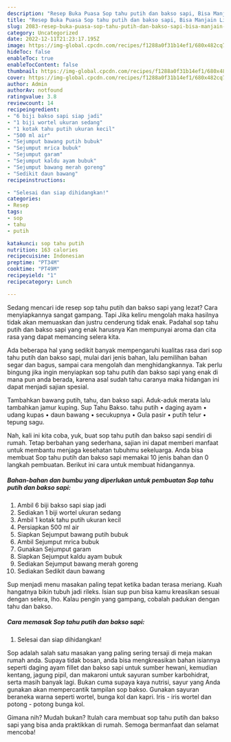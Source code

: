 ```yaml
---
description: "Resep Buka Puasa Sop tahu putih dan bakso sapi, Bisa Manjain Lidah"
title: "Resep Buka Puasa Sop tahu putih dan bakso sapi, Bisa Manjain Lidah"
slug: 2083-resep-buka-puasa-sop-tahu-putih-dan-bakso-sapi-bisa-manjain-lidah
category: Uncategorized
date: 2022-12-11T21:23:17.195Z
image: https://img-global.cpcdn.com/recipes/f1288a0f31b14ef1/680x482cq70/sop-tahu-putih-dan-bakso-sapi-foto-resep-utama.jpg
hideToc: false
enableToc: true
enableTocContent: false
thumbnail: https://img-global.cpcdn.com/recipes/f1288a0f31b14ef1/680x482cq70/sop-tahu-putih-dan-bakso-sapi-foto-resep-utama.jpg
cover: https://img-global.cpcdn.com/recipes/f1288a0f31b14ef1/680x482cq70/sop-tahu-putih-dan-bakso-sapi-foto-resep-utama.jpg
author: Admin
authorAv: notfound
ratingvalue: 3.8
reviewcount: 14
recipeingredient:
- "6 biji bakso sapi siap jadi"
- "1 biji wortel ukuran sedang"
- "1 kotak tahu putih ukuran kecil"
- "500 ml air"
- "Sejumput bawang putih bubuk"
- "Sejumput mrica bubuk"
- "Sejumput garam"
- "Sejumput kaldu ayam bubuk"
- "Sejumput bawang merah goreng"
- "Sedikit daun bawang"
recipeinstructions:

- "Selesai dan siap dihidangkan!"
categories:
- Resep
tags:
- sop
- tahu
- putih

katakunci: sop tahu putih 
nutrition: 163 calories
recipecuisine: Indonesian
preptime: "PT34M"
cooktime: "PT49M"
recipeyield: "1"
recipecategory: Lunch

---
```



Sedang mencari ide resep sop tahu putih dan bakso sapi yang lezat? Cara menyiapkannya sangat gampang. Tapi Jika keliru mengolah maka hasilnya tidak akan memuaskan dan justru cenderung tidak enak. Padahal sop tahu putih dan bakso sapi yang enak harusnya Kan mempunyai aroma dan cita rasa yang dapat memancing selera kita.


Ada beberapa hal yang sedikit banyak mempengaruhi kualitas rasa dari sop tahu putih dan bakso sapi, mulai dari jenis bahan, lalu pemilihan bahan segar dan bagus, sampai cara mengolah dan menghidangkannya. Tak perlu bingung jika ingin menyiapkan sop tahu putih dan bakso sapi yang enak di mana pun anda berada, karena asal sudah tahu caranya maka hidangan ini dapat menjadi sajian spesial.

Tambahkan bawang putih, tahu, dan bakso sapi. Aduk-aduk merata lalu tambahkan jamur kuping. Sup Tahu Bakso. tahu putih • daging ayam • udang kupas • daun bawang • secukupnya • Gula pasir • putih telur • tepung sagu.


Nah, kali ini kita coba, yuk, buat sop tahu putih dan bakso sapi sendiri di rumah. Tetap berbahan yang sederhana, sajian ini dapat memberi manfaat untuk membantu menjaga kesehatan tubuhmu sekeluarga. Anda bisa membuat Sop tahu putih dan bakso sapi memakai 10 jenis bahan dan 0 langkah pembuatan. Berikut ini cara untuk membuat hidangannya.

<!--inarticleads1-->

##### Bahan-bahan dan bumbu yang diperlukan untuk pembuatan Sop tahu putih dan bakso sapi:

1. Ambil 6 biji bakso sapi siap jadi
1. Sediakan 1 biji wortel ukuran sedang
1. Ambil 1 kotak tahu putih ukuran kecil
1. Persiapkan 500 ml air
1. Siapkan Sejumput bawang putih bubuk
1. Ambil Sejumput mrica bubuk
1. Gunakan Sejumput garam
1. Siapkan Sejumput kaldu ayam bubuk
1. Sediakan Sejumput bawang merah goreng
1. Sediakan Sedikit daun bawang


Sup menjadi menu masakan paling tepat ketika badan terasa meriang. Kuah hangatnya bikin tubuh jadi rileks. Isian sup pun bisa kamu kreasikan sesuai dengan selera, lho. Kalau pengin yang gampang, cobalah padukan dengan tahu dan bakso. 

<!--inarticleads2-->

##### Cara memasak Sop tahu putih dan bakso sapi:


1. Selesai dan siap dihidangkan!

Sop adalah salah satu masakan yang paling sering tersaji di meja makan rumah anda. Supaya tidak bosan, anda bisa mengkreasikan bahan isiannya seperti daging ayam fillet dan bakso sapi untuk sumber hewani, kemudian kentang, jagung pipil, dan makaroni untuk sayuran sumber karbohidrat, serta masih banyak lagi. Bukan cuma supaya kaya nutrisi, sayur yang Anda gunakan akan mempercantik tampilan sop bakso. Gunakan sayuran beraneka warna seperti wortel, bunga kol dan kapri. Iris - iris wortel dan potong - potong bunga kol. 

Gimana nih? Mudah bukan? Itulah cara membuat sop tahu putih dan bakso sapi yang bisa anda praktikkan di rumah. Semoga bermanfaat dan selamat mencoba!
